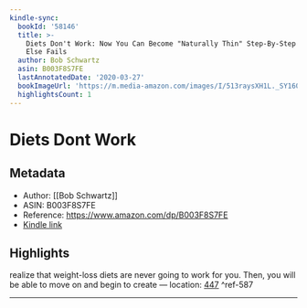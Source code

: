 ```yaml
---
kindle-sync:
  bookId: '58146'
  title: >-
    Diets Don't Work: Now You Can Become "Naturally Thin" Step-By-Step When All
    Else Fails
  author: Bob Schwartz
  asin: B003F8S7FE
  lastAnnotatedDate: '2020-03-27'
  bookImageUrl: 'https://m.media-amazon.com/images/I/513raysXH1L._SY160.jpg'
  highlightsCount: 1
---
```

# Diets Dont Work
## Metadata
* Author: [[Bob Schwartz]]
* ASIN: B003F8S7FE
* Reference: https://www.amazon.com/dp/B003F8S7FE
* [Kindle link](kindle://book?action=open&asin=B003F8S7FE)

## Highlights
realize that weight-loss diets are never going to work for you. Then, you will be able to move on and begin to create — location: [447](kindle://book?action=open&asin=B003F8S7FE&location=447) ^ref-587

---
